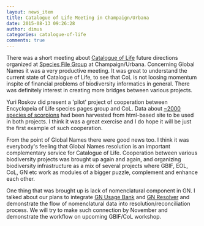 ```yaml
---
layout: news_item
title: Catalogue of Life Meeting in Champaign/Urbana
date: 2015-08-13 09:26:28
author: dimus
categories: catalogue-of-life
comments: true
---
```


There was a short meeting about [Catalogue of Life][col] future directions
organized at [Species File Group][sfg] at Champaign/Urbana. Concerning Global
Names it was a very productive meeting. It was great to understand the current
state of Catalogue of Life, to see that CoL is not loosing momentum inspite of
financial problems of biodiversity informatics in general. There was
definitely interest in creating more bridges between various projects.

Yuri Roskov did present a 'pilot' project of cooperation between Encyclopeia of
Life species pages group and CoL. Data about [~2000 species of
scorpions][scorpions] had been harvested from html-based site to be used in
both projects. I think it was a great exercise and I do hope it will be just
the first example of such cooperation.

From the point of Global Names there were good news too. I think it was
everybody's feeling that Global Names resolution is an important complementary
service for Catalogue of Life. Cooperation between various biodiversity
projects was brought up again and again, and organizing biodiversity
infrastructure as a mix of several projects where GBIF, EOL, CoL, GN etc
work as modules of a bigger puzzle, complement and enhance each other.

One thing that was brought up is lack of nomenclatural component in GN. I
talked about our plans to integrate [GN Usage Bank][gnub] and
[GN Resolver][gnr] and demonstrate the flow of nomenclatural data into
resolution/reconciliation process. We will try to make such connection by
November and demonstrate the workflow on upcoming GBIF/CoL workshop.

[scorpions]: http://www.ntnu.no/ub/scorpion-files/
[col]: http://www.catalogueoflife.org/
[sfg]: http://software.speciesfile.org/HomePage/Software/SoftwareHomePage.aspx
[gnub]: http://www.gbif.org/dataset/34a96ebe-e51c-4222-9d08-5c2043c39dec
[gnr]: http://resolver.globalnames.org/

